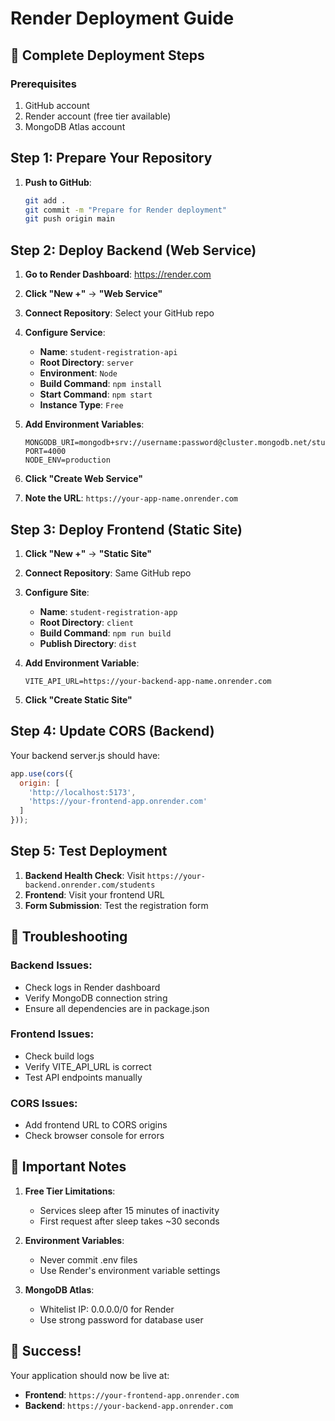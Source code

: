 # Render Deployment Guide

## 🚀 Complete Deployment Steps

### Prerequisites
1. GitHub account
2. Render account (free tier available)
3. MongoDB Atlas account

## Step 1: Prepare Your Repository

1. **Push to GitHub**:
   ```bash
   git add .
   git commit -m "Prepare for Render deployment"
   git push origin main
   ```

## Step 2: Deploy Backend (Web Service)

1. **Go to Render Dashboard**: https://render.com
2. **Click "New +"** → **"Web Service"**
3. **Connect Repository**: Select your GitHub repo
4. **Configure Service**:
   - **Name**: `student-registration-api`
   - **Root Directory**: `server`
   - **Environment**: `Node`
   - **Build Command**: `npm install`
   - **Start Command**: `npm start`
   - **Instance Type**: `Free`

5. **Add Environment Variables**:
   ```
   MONGODB_URI=mongodb+srv://username:password@cluster.mongodb.net/studentdb
   PORT=4000
   NODE_ENV=production
   ```

6. **Click "Create Web Service"**
7. **Note the URL**: `https://your-app-name.onrender.com`

## Step 3: Deploy Frontend (Static Site)

1. **Click "New +"** → **"Static Site"**
2. **Connect Repository**: Same GitHub repo
3. **Configure Site**:
   - **Name**: `student-registration-app`
   - **Root Directory**: `client`
   - **Build Command**: `npm run build`
   - **Publish Directory**: `dist`

4. **Add Environment Variable**:
   ```
   VITE_API_URL=https://your-backend-app-name.onrender.com
   ```

5. **Click "Create Static Site"**

## Step 4: Update CORS (Backend)

Your backend server.js should have:
```javascript
app.use(cors({
  origin: [
    'http://localhost:5173',
    'https://your-frontend-app.onrender.com'
  ]
}));
```

## Step 5: Test Deployment

1. **Backend Health Check**: Visit `https://your-backend.onrender.com/students`
2. **Frontend**: Visit your frontend URL
3. **Form Submission**: Test the registration form

## 🔧 Troubleshooting

### Backend Issues:
- Check logs in Render dashboard
- Verify MongoDB connection string
- Ensure all dependencies are in package.json

### Frontend Issues:
- Check build logs
- Verify VITE_API_URL is correct
- Test API endpoints manually

### CORS Issues:
- Add frontend URL to CORS origins
- Check browser console for errors

## 📝 Important Notes

1. **Free Tier Limitations**:
   - Services sleep after 15 minutes of inactivity
   - First request after sleep takes ~30 seconds

2. **Environment Variables**:
   - Never commit .env files
   - Use Render's environment variable settings

3. **MongoDB Atlas**:
   - Whitelist IP: 0.0.0.0/0 for Render
   - Use strong password for database user

## 🎉 Success!

Your application should now be live at:
- **Frontend**: `https://your-frontend-app.onrender.com`
- **Backend**: `https://your-backend-app.onrender.com`